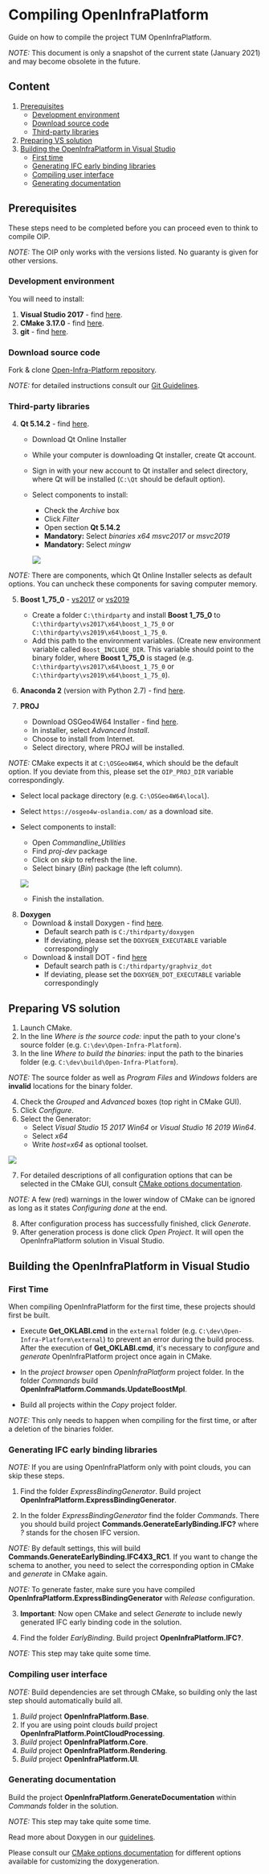 # Compiling OpenInfraPlatform 

Guide on how to compile the project TUM OpenInfraPlatform.

*NOTE:* This document is only a snapshot of the current state (January 2021) and may become obsolete in the future.

## Content 

1. [Prerequisites](#Prerequisites)
    * [Development environment](#devenv)
    * [Download source code](#Source_code)
    * [Third-party libraries](#thirdparty)
2. [Preparing VS solution](#Setup) 
3. [Building the OpenInfraPlatform in Visual Studio](#Building_OIP) 
	* [First time](#FirstTime)
	* [Generating IFC early binding libraries](#generating_EarlyBinding)
	* [Compiling user interface](#Compiling_interface)
    * [Generating documentation](#Generating_Doc)

## <a name="Prerequisites"></a> Prerequisites 

These steps need to be completed before you can proceed even to think to compile OIP.

*NOTE:* The OIP only works with the versions listed. 
No guaranty is given for other versions.

### <a name="devenv"></a> Development environment

You will need to install:

1. **Visual Studio 2017** - find [here](https://my.visualstudio.com/Downloads?q=visual%20studio%202017&wt.mc_id=o~msft~vscom~older-downloads).
2. **CMake 3.17.0** - find [here](https://cmake.org/download/).
3. **git** - find [here](https://git-scm.com/downloads).

### <a name="Source_code"></a> Download source code 

 Fork & clone [Open-Infra-Platform repository](https://www.github.com/tumcms/Open-Infra-Platform).

*NOTE:* for detailed instructions consult our [Git Guidelines](./GitProcess.md).

### <a name="thirdparty"></a> Third-party libraries

4. **Qt 5.14.2** - find [here](https://www.qt.io/download-open-source).

	*	Download Qt Online Installer 
	*	While your computer is downloading Qt installer, create Qt account. 
	*	Sign in with your new account to Qt installer and select directory, where Qt will be installed (`C:\Qt` should be default option).
	*	Select components to install:

		* Check the *Archive* box
		* Click *Filter*
		* Open section **Qt 5.14.2**
		* **Mandatory:** Select *binaries x64 msvc2017* or *msvc2019*
		* **Mandatory:** Select *mingw*
		
		![](./fig/Qt_Installation_settings.png)

*NOTE:* There are components, which Qt Online Installer selects as default options. You can uncheck these components for saving computer memory.

5. **Boost 1_75_0** - [vs2017](https://sourceforge.net/projects/boost/files/boost-binaries/1.75.0/boost_1_75_0-msvc-14.1-64.exe/download) or [vs2019](https://sourceforge.net/projects/boost/files/boost-binaries/1.75.0/boost_1_75_0-msvc-14.2-64.exe/download)

	* Create a folder `C:\thirdparty` and install **Boost 1_75_0** to `C:\thirdparty\vs2017\x64\boost_1_75_0` or `C:\thirdparty\vs2019\x64\boost_1_75_0`.
	* Add this path to the environment variables. (Create new environment variable called `Boost_INCLUDE_DIR`. This variable should point to the binary folder, where **Boost 1_75_0** is staged (e.g. `C:\thirdparty\vs2017\x64\boost_1_75_0` or `C:\thirdparty\vs2019\x64\boost_1_75_0`).

6. **Anaconda 2** (version with Python 2.7) - find [here](https://repo.anaconda.com/archive/Anaconda2-2019.10-Windows-x86_64.exe). 
7. **PROJ**

	*	Download OSGeo4W64 Installer - find [here](http://download.osgeo.org/osgeo4w/osgeo4w-setup-x86_64.exe).
	*	In installer, select *Advanced Install*.
	*	Choose to install from Internet.
	*	Select directory, where PROJ will be installed.

*NOTE:* CMake expects it at `C:\OSGeo4W64`, which should be the default option. If you deviate from this, please set the `OIP_PROJ_DIR` variable correspondingly.

  * Select local package directory (e.g. `C:\OSGeo4W64\local`).
  * Select `https://osgeo4w-oslandia.com/` as a download site.
  * Select components to install:
		
    * Open *Commandline_Utilities*
    * Find *proj-dev* package 
    * Click on *skip* to refresh the line.
    * Select binary (*Bin*) package (the left column).
		
    ![](./fig/PROJ_Installation_settings.png)

    * Finish the installation.

8. **Doxygen**
	*  Download & install Doxygen - find [here](http://doxygen.nl/files/doxygen-1.8.20-setup.exe).
       * Default search path is `C:/thirdparty/doxygen`
       * If deviating, please set the `DOXYGEN_EXECUTABLE` variable correspondingly
	*  Download & install DOT - find [here](https://graphviz.gitlab.io/_pages/Download/windows/graphviz-2.38.zip)
       * Default search path is `C:/thirdparty/graphviz_dot`
       * If deviating, please set the `DOXYGEN_DOT_EXECUTABLE` variable correspondingly

## <a name="Setup"></a> Preparing VS solution 

1. Launch CMake.
2. In the line *Where is the source code:* input the path to your clone's source folder (e.g. `C:\dev\Open-Infra-Platform`).
3. In the line *Where to build the binaries:*  input the path to the binaries folder (e.g. `C:\dev\build\Open-Infra-Platform`). 

*NOTE:* The source folder as well as *Program Files* and *Windows* folders are **invalid** locations for the binary folder.

4. Check the *Grouped* and *Advanced* boxes (top right in CMake GUI).
5. Click *Configure*. 
6. Select the Generator:
	* Select *Visual Studio 15 2017 Win64* or *Visual Studio 16 2019 Win64*.
	* Select *x64*
	* Write *host=x64* as optional toolset.

![](./fig/CMake_Installation_settings.png)

7. For detailed descriptions of all configuration options that can be selected in the CMake GUI, consult [CMake options documentation](./CMakeOptions.md).

*NOTE:* A few (red) warnings in the lower window of CMake can be ignored as long as it states *Configuring done* at the end.

8. After configuration process has successfully finished, click *Generate*.
9. After generation process is done click *Open Project*. It will open the OpenInfraPlatform solution in Visual Studio.


## <a name="Building_OIP"></a> Building the OpenInfraPlatform in Visual Studio 

### <a name="FirstTime"></a> First Time

When compiling OpenInfraPlatform for the first time, these projects should first be built.

* Execute **Get_OKLABI.cmd** in the `external` folder (e.g. `C:\dev\Open-Infra-Platform\external`) 
  to prevent an error during the build process. 
  After the execution of **Get_OKLABI.cmd**, it's necessary to *configure* and *generate* OpenInfraPlatform project once again in CMake.

* In the *project browser* open *OpenInfraPlatform* project folder. 
  In the folder *Commands* build  **OpenInfraPlatform.Commands.UpdateBoostMpl**.

* Build all projects within the *Copy* project folder. 

*NOTE:* This only needs to happen when compiling for the first time, or after a deletion of the binaries folder.

### <a name="generating_EarlyBinding"></a> Generating IFC early binding libraries

*NOTE:* If you are using OpenInfraPlatform only with point clouds, you can skip these steps.

1. Find the folder *ExpressBindingGenerator*. Build project **OpenInfraPlatform.ExpressBindingGenerator**.

2. In the folder *ExpressBindingGenerator* find the folder *Commands*. 
   There you should build project **Commands.GenerateEarlyBinding.IFC?** where *?* stands for the chosen IFC version.

*NOTE:* By default settings, this will build **Commands.GenerateEarlyBinding.IFC4X3_RC1**. 
If you want to change the schema to another, you need to select the corresponding option in CMake and *generate* in CMake again.

*NOTE:* To generate faster, make sure you have compiled **OpenInfraPlatform.ExpressBindingGenerator** with *Release* configuration.

3. **Important**: Now open CMake and select *Generate* to include newly generated IFC early binding code in the solution.

4. Find the folder *EarlyBinding*. Build project **OpenInfraPlatform.IFC?**.

*NOTE:* This step may take quite some time.

### <a name="Compiling_interface"></a> Compiling user interface

*NOTE:* Build dependencies are set through CMake, so building only the last step should automatically build all.

1. *Build* project **OpenInfraPlatform.Base**.
1. If you are using point clouds *build* project **OpenInfraPlatform.PointCloudProcessing**.
1. *Build* project **OpenInfraPlatform.Core**.
1. *Build* project **OpenInfraPlatform.Rendering**.
1. *Build* project **OpenInfraPlatform.UI**.


### <a name="Generating_Doc"></a> Generating documentation

Build the project **OpenInfraPlatform.GenerateDocumentation** within *Commands* folder in the solution.

*NOTE:* This step may take quite some time.

Read more about Doxygen in our [guidelines](./DoxygenHelp.md).

Please consult our [CMake options documentation](./CMakeOptions.md) for different options available for customizing the doxygeneration.

